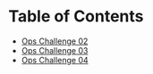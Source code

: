 # Table of Contents

- [Ops Challenge 02](opschallenge02.sh)
- [Ops Challenge 03](opschallenge03.sh)
- [Ops Challenge 04](opschallenge04.sh)
